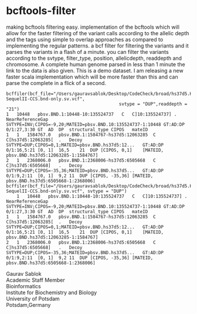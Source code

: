 # bcftools-filter
making bcftools filtering easy. implementation of the bcftools which will allow for the faster filtering of the variant calls according to the allelic depth and the tags using simple to overlap approaches as compared to implementing the regular patterns. a bcf filter for filtering the variants and it parses the variants in a flash of a minute. you can filter the variants according to the svtype, filter_type, position, allelicdepth, readdepth and chromosome. A complete human genome parsed in less than 1 minute the link to the data is also given. This is a demo dataset. I am releasing a new faster scala implementation which will be more faster than this and can parse the complete in a flick of a second.

```
bcffiler(bcf_file="/Users/gauravsablok/Desktop/CodeCheck/broad/hs37d5.HG002-SequelII-CCS.bnd-only.sv.vcf", 
                                           svtype = "DUP",readdepth = "21")
1	10448	pbsv.BND.1:10448-10:135524737	C	C]10:135524737]	.	NearReferenceGap	SVTYPE=INV;CIPOS=-9,20;MATEID=pbsv.BND.10:135524737-1:10448	GT:AD:DP	0/1:27,3:30	GT	AD	DP	structural_type	CIPOS	mateID
1	1	1584767.0	pbsv.BND.1:1584767-hs37d5:12063285	C	C[hs37d5:12063285[	.	Decoy	SVTYPE=DUP;CIPOS=0,1;MATEID=pbsv.BND.hs37d5:12...	GT:AD:DP	0/1:16,5:21	[0, 1]	16,5	21	DUP	[CIPOS, 0,1]	[MATEID, pbsv.BND.hs37d5:12063285-1:1584767]
2	1	2368006.0	pbsv.BND.1:2368006-hs37d5:6505668	C	C]hs37d5:6505668]	.	Decoy	SVTYPE=DUP;CIPOS=-35,36;MATEID=pbsv.BND.hs37d5...	GT:AD:DP	0/1:9,2:11	[0, 1]	9,2	11	DUP	[CIPOS, -35,36]	[MATEID, pbsv.BND.hs37d5:6505668-1:2368006]
bcffiler(bcf_file="/Users/gauravsablok/Desktop/CodeCheck/broad/hs37d5.HG002-SequelII-CCS.bnd-only.sv.vcf", svtype = "DUP")
	1	10448	pbsv.BND.1:10448-10:135524737	C	C]10:135524737]	.	NearReferenceGap	SVTYPE=INV;CIPOS=-9,20;MATEID=pbsv.BND.10:135524737-1:10448	GT:AD:DP	0/1:27,3:30	GT	AD	DP	structural_type	CIPOS	mateID
1	1	1584767.0	pbsv.BND.1:1584767-hs37d5:12063285	C	C[hs37d5:12063285[	.	Decoy	SVTYPE=DUP;CIPOS=0,1;MATEID=pbsv.BND.hs37d5:12...	GT:AD:DP	0/1:16,5:21	[0, 1]	16,5	21	DUP	[CIPOS, 0,1]	[MATEID, pbsv.BND.hs37d5:12063285-1:1584767]
2	1	2368006.0	pbsv.BND.1:2368006-hs37d5:6505668	C	C]hs37d5:6505668]	.	Decoy	SVTYPE=DUP;CIPOS=-35,36;MATEID=pbsv.BND.hs37d5...	GT:AD:DP	0/1:9,2:11	[0, 1]	9,2	11	DUP	[CIPOS, -35,36]	[MATEID, pbsv.BND.hs37d5:6505668-1:2368006]
```

Gaurav Sablok \
Academic Staff Member \
Bioinformatics \
Institute for Biochemistry and Biology \
University of Potsdam \
Potsdam,Germany
